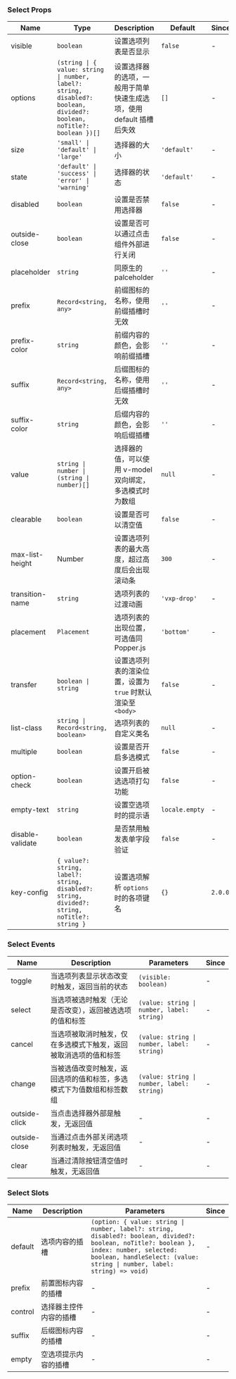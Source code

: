 ### Select Props

| Name            | Type                      | Description                                                                | Default     | Since |
| --------------- | ------------------------- | ------------------------------------------------------------------- | ---------- | --- |
| visible         | `boolean`                   | 设置选项列表是否显示                                                | `false`      | - |
| options         | `(string \| { value: string \| number, label?: string, disabled?: boolean, divided?: boolean, noTitle?: boolean })[]`                     | 设置选择器的选项，一般用于简单快速生成选项，使用 default 插槽后失效 | `[]`         | - |
| size            | `'small' \| 'default' \| 'large'`                    | 选择器的大小                  | `'default'`  | - |
| state           | `'default' \| 'success' \| 'error' \| 'warning'`                    | 选择器的状态     | `'default'`  | - |
| disabled        | `boolean`                   | 设置是否禁用选择器                                                  | `false`      | - |
| outside-close   | `boolean`                   | 设置是否可以通过点击组件外部进行关闭                                | `false`      | - |
| placeholder     | `string`                    | 同原生的 palceholder                                                | `''` | - |
| prefix          | `Record<string, any>`                    | 前缀图标的名称，使用前缀插槽时无效                                  | `''`         | - |
| prefix-color    | `string`                    | 前缀内容的颜色，会影响前缀插槽                                      | `''`         | - |
| suffix          | `Record<string, any>`                    | 后缀图标的名称，使用后缀插槽时无效                                  | `''`         | - |
| suffix-color    | `string`                    | 后缀内容的颜色，会影响后缀插槽                                      | `''`         | - |
| value           | `string \| number \| (string \| number)[]` | 选择器的值，可以使用 v-model 双向绑定，多选模式时为数组             | `null`       | - |
| clearable       | `boolean`                   | 设置是否可以清空值                                                  | `false`      | - |
| max-list-height | Number                    | 设置选项列表的最大高度，超过高度后会出现滚动条                      | `300`        | - |
| transition-name | `string`                    | 选项列表的过渡动画                                                  | `'vxp-drop'` | - |
| placement       | `Placement`                    | 选项列表的出现位置，可选值同 Popper.js                              | `'bottom'`   | - |
| transfer        | `boolean \| string`         | 设置选项列表的渲染位置，设置为 `true` 时默认渲染至 `<body>`     | `false`      | - |
| list-class      | `string \| Record<string, boolean>`          | 选项列表的自定义类名                                                | `null`       | - |
| multiple        | `boolean`                   | 设置是否开启多选模式                                                | `false`      | - |
| option-check    | `boolean`                   | 设置开启被选选项打勾功能                                            | `false`      | - |
| empty-text      | `string`                    | 设置空选项时的提示语                                                | `locale.empty` | - |
| disable-validate | `boolean`                           | 是否禁用触发表单字段验证                                                         | `false`                 | - |
| key-config | `{ value?: string, label?: string, disabled?: string, divided?: string, noTitle?: string }` | 设置选项解析 `options` 时的各项键名 | `{}` | `2.0.0` |

### Select Events

| Name             | Description                                                                 | Parameters         | Since |
| ---------------- | -------------------------------------------------------------------- | ------------ | --- |
| toggle        | 当选项列表显示状态改变时触发，返回当前的状态                         | `(visible: boolean)`      | - |
| select        | 当选项被选时触发（无论是否改变），返回被选选项的值和标签             | `(value: string \| number, label: string)` | - |
| cancel        | 当选项被取消时触发，仅在多选模式下触发，返回被取消选项的值和标签     | `(value: string \| number, label: string)` | - |
| change        | 当被选值改变时触发，返回选项的值和标签，多选模式下为值数组和标签数组 | `(value: string \| number, label: string)` | - |
| outside-click | 当点击选择器外部是触发，无返回值                                     | -            | - |
| outside-close | 当通过点击外部关闭选项列表时触发，无返回值                           | -            | - |
| clear         | 当通过清除按钮清空值时触发，无返回值                                 | -            | - |

### Select Slots

| Name    | Description                   | Parameters | Since |
| ------- | ---------------------- | --- | --- |
| default | 选项内容的插槽         | `(option: { value: string \| number, label?: string, disabled?: boolean, divided?: boolean, noTitle?: boolean }, index: number, selected: boolean, handleSelect: (value: string \| number, label: string) => void)` | - |
| prefix  | 前置图标内容的插槽     | - | - |
| control | 选择器主控件内容的插槽 | - | - |
| suffix  | 后缀图标内容的插槽     | - | - |
| empty   | 空选项提示内容的插槽   | - | - |
